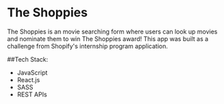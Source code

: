 # The Shoppies

The Shoppies is an movie searching form where users can look up movies and nominate them to win The Shoppies award! This app was built as a challenge from Shopify's internship program application.

##Tech Stack:
- JavaScript
- React.js
- SASS
- REST APIs
